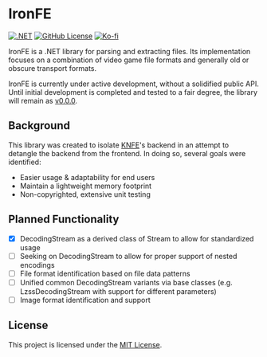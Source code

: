 # IronFE

[![.NET](https://github.com/resistiv/IronFE/actions/workflows/dotnet.yml/badge.svg)](https://github.com/resistiv/IronFE/actions/workflows/dotnet.yml)
[![GitHub License](https://img.shields.io/github/license/resistiv/IronFE)](https://github.com/resistiv/IronFE/blob/master/LICENSE)
[![Ko-fi](https://img.shields.io/badge/Ko--fi-F16061?logo=ko-fi&logoColor=white)](https://ko-fi.com/resistiv)


IronFE is a .NET library for parsing and extracting files. Its implementation focuses on a combination of video game file formats and generally old or obscure transport formats.

IronFE is currently under active development, without a solidified public API. Until initial development is completed and tested to a fair degree, the library will remain as [v0.0.0](https://semver.org/#spec-item-4).

## Background
This library was created to isolate [KNFE](https://github.com/resistiv/KNFE)'s backend in an attempt to detangle the backend from the frontend. In doing so, several goals were identified:
* Easier usage & adaptability for end users
* Maintain a lightweight memory footprint
* Non-copyrighted, extensive unit testing

## Planned Functionality
- [X] DecodingStream as a derived class of Stream to allow for standardized usage
- [ ] Seeking on DecodingStream to allow for proper support of nested encodings
- [ ] File format identification based on file data patterns
- [ ] Unified common DecodingStream variants via base classes (e.g. LzssDecodingStream with support for different parameters)
- [ ] Image format identification and support

## License
This project is licensed under the [MIT License](LICENSE).
